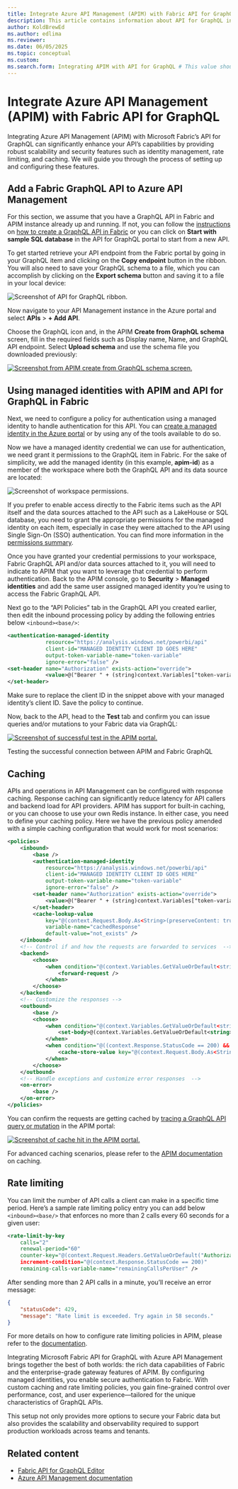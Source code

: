 ```yaml
---
title: Integrate Azure API Management (APIM) with Fabric API for GraphQL
description: This article contains information about API for GraphQL integration with APIM
author: KoldBrewEd 
ms.author: edlima
ms.reviewer: 
ms.date: 06/05/2025
ms.topic: conceptual
ms.custom:
ms.search.form: Integrating APIM with API for GraphQL # This value shouldn't change. If so, contact engineering.
---
```


# Integrate Azure API Management (APIM) with Fabric API for GraphQL


Integrating Azure API Management (APIM) with Microsoft Fabric’s API for GraphQL can significantly enhance your API’s capabilities by providing robust scalability and security features such as identity management, rate limiting, and caching. We will guide you through the process of setting up and configuring these features.


## Add a Fabric GraphQL API to Azure API Management

For this section, we assume that you have a GraphQL API in Fabric and APIM instance already up and running. If not, you can follow the [instructions](/azure/api-management/get-started-create-service-instance) on [how to create a GraphQL API in Fabric](get-started-api-graphql.md) or you can click on **Start with sample SQL database** in the API for GraphQL portal to start from a new API.

To get started retrieve your API endpoint from the Fabric portal by going in your GraphQL item and clicking on the **Copy endpoint** button in the ribbon. You will also need to save your GraphQL schema to a file, which you can accomplish by clicking on the **Export schema** button and saving it to a file in your local device:

![Screenshot of API for GraphQL ribbon.](media/api-graphql-apim/api-graphql-apim-ribbon.png)

Now navigate to your API Management instance in the Azure portal and select **APIs** > **+ Add API**.

Choose the GraphQL icon and, in the APIM **Create from GraphQL schema** screen, fill in the required fields such as Display name, Name, and GraphQL API endpoint. Select **Upload schema** and use the schema file you downloaded previously:

[![Screenshot from APIM create from GraphQL schema screen.](media/api-graphql-apim/api-graphql-apim-create.png)](media/api-graphql-apim/api-graphql-apim-create.png)

## Using managed identities with APIM and API for GraphQL in Fabric

Next, we need to configure a policy for authentication using a managed identity to handle authentication for this API. You can [create a managed identity in the Azure portal](/entra/identity/managed-identities-azure-resources/how-manage-user-assigned-managed-identities) or by using any of the tools available to do so.

Now we have a managed identity credential we can use for authentication, we need grant it permissions to the GraphQL item in Fabric. For the sake of simplicity, we add the managed identity (in this example, **apim-id**) as a member of the workspace where both the GraphQL API and its data source are located:

![Screenshot of workspace permissions.](media/api-graphql-apim/api-graphql-apim-permissions.png)

If you prefer to enable access directly to the Fabric items such as the API itself and the data sources attached to the API such as a LakeHouse or SQL database, you need to grant the appropriate permissions for the managed identity on each item, especially in case they were attached to the API using Single Sign-On (SSO) authentication. You can find more information in the [permissions summary](get-started-api-graphql.md#permissions-summary).

Once you have granted your credential permissions to your workspace, Fabric GraphQL API and/or data sources attached to it, you will need to indicate to APIM that you want to leverage that credential to perform authentication. Back to the APIM console, go to **Security** > **Managed identities** and add the same user assigned managed identity you’re using to access the Fabric GraphQL API.

Next go to the “API Policies” tab in the GraphQL API you created earlier, then edit the inbound processing policy by adding the following entries below `<inbound><base/>`:
```xml
<authentication-managed-identity 
            resource="https://analysis.windows.net/powerbi/api" 
            client-id="MANAGED IDENTITY CLIENT ID GOES HERE" 
            output-token-variable-name="token-variable" 
            ignore-error="false" />
<set-header name="Authorization" exists-action="override">
            <value>@("Bearer " + (string)context.Variables["token-variable"])</value>
</set-header>
```

Make sure to replace the client ID in the snippet above with your managed identity’s client ID. Save the policy to continue.

Now, back to the API, head to the **Test** tab and confirm you can issue queries and/or mutations to your Fabric data via GraphQL:

[![Screenshot of successful test in the APIM portal.](media/api-graphql-apim/api-graphql-apim-test.png)](media/api-graphql-apim/api-graphql-apim-test.png)

Testing the successful connection between APIM and Fabric GraphQL

## Caching

APIs and operations in API Management can be configured with response caching. Response caching can significantly reduce latency for API callers and backend load for API providers. APIM has support for built-in caching, or you can choose to use your own Redis instance. In either case, you need to define your caching policy. Here we have the previous policy amended with a simple caching configuration that would work for most scenarios:

```xml
<policies>
    <inbound>
        <base />
        <authentication-managed-identity 
            resource="https://analysis.windows.net/powerbi/api" 
            client-id="MANAGED IDENTITY CLIENT ID GOES HERE" 
            output-token-variable-name="token-variable" 
            ignore-error="false" />
        <set-header name="Authorization" exists-action="override">
            <value>@("Bearer " + (string)context.Variables["token-variable"])</value>
        </set-header>
        <cache-lookup-value 
            key="@(context.Request.Body.As<String>(preserveContent: true))" 
            variable-name="cachedResponse" 
            default-value="not_exists" />
    </inbound>
    <!-- Control if and how the requests are forwarded to services  -->
    <backend>
        <choose>
            <when condition="@(context.Variables.GetValueOrDefault<string>("cachedResponse") == "not_exists")">
                <forward-request />
            </when>
        </choose>
    </backend>
    <!-- Customize the responses -->
    <outbound>
        <base />
        <choose>
            <when condition="@(context.Variables.GetValueOrDefault<string>("cachedResponse") != "not_exists")">
                <set-body>@(context.Variables.GetValueOrDefault<string>("cachedResponse"))</set-body>
            </when>
            <when condition="@((context.Response.StatusCode == 200) && (context.Variables.GetValueOrDefault<string>("cachedResponse") == "not_exists"))">
                <cache-store-value key="@(context.Request.Body.As<String>(preserveContent: true))" value="@(context.Response.Body.As<string>(preserveContent: true))" duration="60" />
            </when>
        </choose>
    </outbound>
    <!-- Handle exceptions and customize error responses  -->
    <on-error>
        <base />
    </on-error>
</policies>
```

You can confirm the requests are getting cached by [tracing a GraphQL API query or mutation](/azure/api-management/api-management-howto-api-inspector#trace-a-call-in-the-portal) in the APIM portal: 

[![Screenshot of cache hit in the APIM portal.](media/api-graphql-apim/api-graphql-apim-cache.png)](media/api-graphql-apim/api-graphql-apim-cache.png)

For advanced caching scenarios, please refer to the [APIM documentation](/azure/api-management/api-management-howto-cache) on caching.

## Rate limiting

You can limit the number of API calls a client can make in a specific time period. Here’s a sample rate limiting policy entry you can add below `<inbound><base/>` that enforces no more than 2 calls every 60 seconds for a given user:

```xml
<rate-limit-by-key 
    calls="2" 
    renewal-period="60" 
    counter-key="@(context.Request.Headers.GetValueOrDefault("Authorization"))" 
    increment-condition="@(context.Response.StatusCode == 200)" 
    remaining-calls-variable-name="remainingCallsPerUser" />
```

After sending more than 2 API calls in a minute, you’ll receive an error message:

```json
{
    "statusCode": 429,
    "message": "Rate limit is exceeded. Try again in 58 seconds."
}
```

For more details on how to configure rate limiting policies in APIM, please refer to the [documentation](/microsoft-cloud/dev/dev-proxy/concepts/implement-rate-limiting-azure-api-management).


Integrating Microsoft Fabric API for GraphQL with Azure API Management brings together the best of both worlds: the rich data capabilities of Fabric and the enterprise-grade gateway features of APIM. By configuring managed identities, you enable secure authentication to Fabric. With custom caching and rate limiting policies, you gain fine-grained control over performance, cost, and user experience—tailored for the unique characteristics of GraphQL APIs.

This setup not only provides more options to secure your Fabric data but also provides the scalability and observability required to support production workloads across teams and tenants.

## Related content

- [Fabric API for GraphQL Editor](api-graphql-editor.md)
- [Azure API Management documentation](/azure/api-management/api-management-key-concepts)